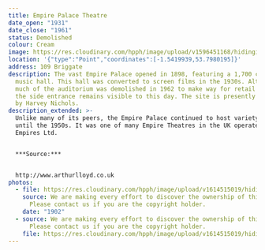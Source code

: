 ```yaml
---
title: Empire Palace Theatre
date_open: "1931"
date_close: "1961"
status: Demolished
colour: Cream
image: https://res.cloudinary.com/hpph/image/upload/v1596451168/hidinginplainsight/empirepalacetheatre.svg
location: '{"type":"Point","coordinates":[-1.5419939,53.7980195]}'
address: 109 Briggate
description: The vast Empire Palace opened in 1898, featuring a 1,700 capacity
  music hall. This hall was converted to screen films in the 1930s. Although
  much of the auditorium was demolished in 1962 to make way for retail space,
  the side entrance remains visible to this day. The site is presently occupied
  by Harvey Nichols.
description_extended: >-
  Unlike many of its peers, the Empire Palace continued to host variety acts
  until the 1950s. It was one of many Empire Theatres in the UK operated by Moss
  Empires Ltd.


  ***Source:***


  http://www.arthurlloyd.co.uk
photos:
  - file: https://res.cloudinary.com/hpph/image/upload/v1614515019/hidinginplainsight/Empire_Palace.jpg
    source: We are making every effort to discover the ownership of this photo.
      Please contact us if you are the copyright holder.
    date: "1902"
  - source: We are making every effort to discover the ownership of this photo.
      Please contact us if you are the copyright holder.
    file: https://res.cloudinary.com/hpph/image/upload/v1614515019/hidinginplainsight/EmpirePalace.jpg
---
```

